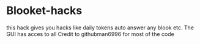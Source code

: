 # Blooket-hacks
this hack gives you hacks like daily tokens auto answer any blook etc.
The GUI has acces to all
Credit to githubman6996 for most of the code
